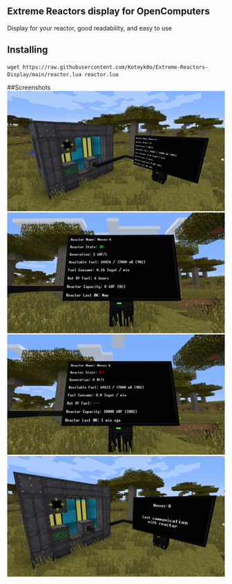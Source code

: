 ## Extreme Reactors display for OpenComputers
Display for your reactor, good readability, and easy to use

## Installing
`wget https://raw.githubusercontent.com/Koteyk0o/Extreme-Reactors-Display/main/reactor.lua reactor.lua`

##Screenshots
![](https://github.com/Koteyk0o/Extreme-Reactors-Display/blob/main/screenshots/global_View.png)
![](https://github.com/Koteyk0o/Extreme-Reactors-Display/blob/main/screenshots/reactor_On.png)
![](https://github.com/Koteyk0o/Extreme-Reactors-Display/blob/main/screenshots/reactor_Off.png)
![](https://github.com/Koteyk0o/Extreme-Reactors-Display/blob/main/screenshots/lost_Communication.png)
